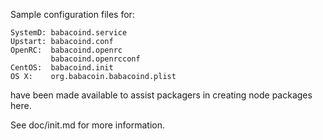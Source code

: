 Sample configuration files for:
```
SystemD: babacoind.service
Upstart: babacoind.conf
OpenRC:  babacoind.openrc
         babacoind.openrcconf
CentOS:  babacoind.init
OS X:    org.babacoin.babacoind.plist
```
have been made available to assist packagers in creating node packages here.

See doc/init.md for more information.
